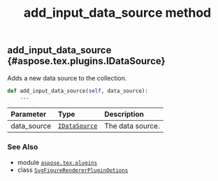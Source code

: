 ﻿---
title: add_input_data_source method
second_title: Aspose.TeX for Python via .NET API References
description: 
type: docs
weight: 20
url: /python-net/aspose.tex.plugins/svgfigurerendererpluginoptions/add_input_data_source/
is_root: false
---

## add_input_data_source {#aspose.tex.plugins.IDataSource}

Adds a new data source to the collection.



```python
def add_input_data_source(self, data_source):
    ...
```


| Parameter | Type | Description |
| :- | :- | :- |
| data_source | [`IDataSource`](/tex/python-net/aspose.tex.plugins/idatasource) | The data source. |



### See Also
* module [`aspose.tex.plugins`](../../)
* class [`SvgFigureRendererPluginOptions`](/tex/python-net/aspose.tex.plugins/svgfigurerendererpluginoptions)
